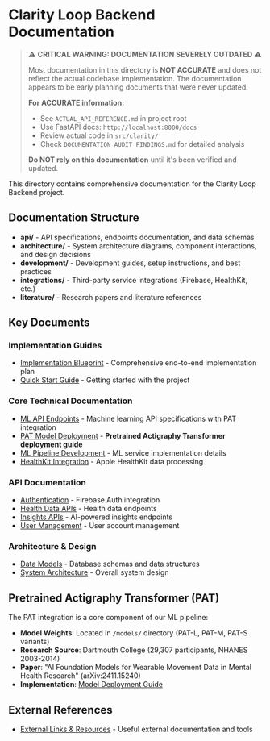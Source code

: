 # Clarity Loop Backend Documentation

> ⚠️ **CRITICAL WARNING: DOCUMENTATION SEVERELY OUTDATED** ⚠️
> 
> Most documentation in this directory is **NOT ACCURATE** and does not reflect the actual codebase implementation. The documentation appears to be early planning documents that were never updated.
> 
> **For ACCURATE information:**
> - See `ACTUAL_API_REFERENCE.md` in project root
> - Use FastAPI docs: `http://localhost:8000/docs`
> - Review actual code in `src/clarity/`
> - Check `DOCUMENTATION_AUDIT_FINDINGS.md` for detailed analysis
> 
> **Do NOT rely on this documentation** until it's been verified and updated.

This directory contains comprehensive documentation for the Clarity Loop Backend project.

## Documentation Structure

- **api/** - API specifications, endpoints documentation, and data schemas
- **architecture/** - System architecture diagrams, component interactions, and design decisions
- **development/** - Development guides, setup instructions, and best practices
- **integrations/** - Third-party service integrations (Firebase, HealthKit, etc.)
- **literature/** - Research papers and literature references

## Key Documents

### Implementation Guides

- [Implementation Blueprint](./blueprint.md) - Comprehensive end-to-end implementation plan
- [Quick Start Guide](./quickstart.md) - Getting started with the project

### Core Technical Documentation

- [ML API Endpoints](./api/ml-endpoints.md) - Machine learning API specifications with PAT integration
- [PAT Model Deployment](./development/model-deployment.md) - **Pretrained Actigraphy Transformer deployment guide**
- [ML Pipeline Development](./development/ml-pipeline.md) - ML service implementation details
- [HealthKit Integration](./integrations/healthkit.md) - Apple HealthKit data processing

### API Documentation

- [Authentication](./api/authentication.md) - Firebase Auth integration
- [Health Data APIs](./api/health-data.md) - Health data endpoints
- [Insights APIs](./api/insights.md) - AI-powered insights endpoints
- [User Management](./api/user-management.md) - User account management

### Architecture & Design

- [Data Models](./architecture/data-models.md) - Database schemas and data structures
- [System Architecture](./architecture/) - Overall system design

## Pretrained Actigraphy Transformer (PAT)

The PAT integration is a core component of our ML pipeline:

- **Model Weights**: Located in `/models/` directory (PAT-L, PAT-M, PAT-S variants)
- **Research Source**: Dartmouth College (29,307 participants, NHANES 2003-2014)
- **Paper**: "AI Foundation Models for Wearable Movement Data in Mental Health Research" (arXiv:2411.15240)
- **Implementation**: [Model Deployment Guide](./development/model-deployment.md)

## External References

- [External Links & Resources](./external-links.md) - Useful external documentation and tools
